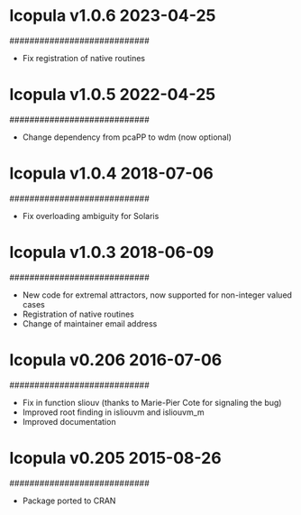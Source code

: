
# lcopula v1.0.6  		2023-04-25
############################

* Fix registration of native routines

# lcopula v1.0.5  		2022-04-25
############################

* Change dependency from pcaPP to wdm (now optional)

# lcopula v1.0.4  		2018-07-06
############################

* Fix overloading ambiguity for Solaris

# lcopula v1.0.3  		2018-06-09
############################

* New code for extremal attractors, now supported for non-integer valued cases
* Registration of native routines
* Change of maintainer email address

# lcopula v0.206  		2016-07-06
############################

* Fix in function sliouv (thanks to Marie-Pier Cote for signaling the bug)
* Improved root finding in isliouvm and isliouvm_m
* Improved documentation

# lcopula v0.205  		2015-08-26
############################

* Package ported to CRAN
